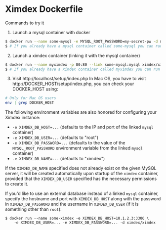 # Ximdex Dockerfile

Commands to try it

1)  Launch a mysql container with docker

```sh
$ docker run --name some-mysql -e MYSQL_ROOT_PASSWORD=my-secret-pw -d mysql:5.6
$ # If you already have a mysql container called some-mysql you can run it with docker start some-mysql
```

2)  Launch a ximdex container (linking it with the mysql container)

```sh
$ docker run --name myximdex -p 80:80 --link some-mysql:mysql ximdex/ximdex
$ # If you already have a ximdex container called myximdex you can run it with docker start myximdex
```

3)  Visit http://localhost/setup/index.php In Mac OS, you have to visit http://DOCKER_HOST/setup/index.php, you can check your DOCKER_HOST using:

```sh
# Only for Mac OS users
env | grep DOCKER_HOST
```

The following environment variables are also honored for configuring your Ximdex instance:

-	`-e XIMDEX_DB_HOST=...` (defaults to the IP and port of the linked `mysql` container)
-	`-e XIMDEX_DB_USER=...` (defaults to "root")
-	`-e XIMDEX_DB_PASSWORD=...` (defaults to the value of the `MYSQL_ROOT_PASSWORD` environment variable from the linked `mysql` container)
-	`-e XIMDEX_DB_NAME=...` (defaults to "ximdex")

If the `XIMDEX_DB_NAME` specified does not already exist on the given MySQL server, it will be created automatically upon startup of the `ximdex` container, provided that the `XIMDEX_DB_USER` specified has the necessary permissions to create it.

If you'd like to use an external database instead of a linked `mysql` container, specify the hostname and port with `XIMDEX_DB_HOST` along with the password in `XIMDEX_DB_PASSWORD` and the username in `XIMDEX_DB_USER` (if it is something other than `root`):

```console
$ docker run --name some-ximdex -e XIMDEX_DB_HOST=10.1.2.3:3306 \
    -e XIMDEX_DB_USER=... -e XIMDEX_DB_PASSWORD=... -d ximdex/ximdex
```